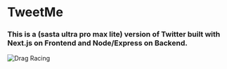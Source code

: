 # TweetMe
### This is a (sasta ultra pro max lite) version of Twitter built with Next.js on Frontend and Node/Express on Backend.
![Drag Racing](https://res.cloudinary.com/di8g6lksr/image/upload/v1623157583/tweetme_fk06gr.png)

